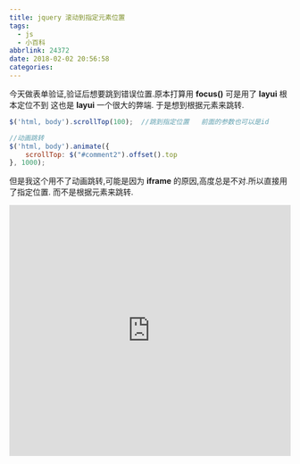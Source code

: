 ```yaml
---
title: jquery 滚动到指定元素位置
tags:
  - js
  - 小百科
abbrlink: 24372
date: 2018-02-02 20:56:58
categories:
---
```


今天做表单验证,验证后想要跳到错误位置.原本打算用 **focus()** 可是用了 **layui** 根本定位不到
这也是 **layui** 一个很大的弊端.  于是想到根据元素来跳转.

```js
$('html, body').scrollTop(100);  //跳到指定位置   前面的参数也可以是id

//动画跳转
$('html, body').animate({
    scrollTop: $("#comment2").offset().top
}, 1000);

```

但是我这个用不了动画跳转,可能是因为 **iframe** 的原因,高度总是不对.所以直接用了指定位置.
而不是根据元素来跳转.


<iframe width="100%" height="450" src="http://code.hcharts.cn/blog-demo/rJFXza/share/result,js,html,css" allowfullscreen="allowfullscreen" frameborder="0"></iframe>